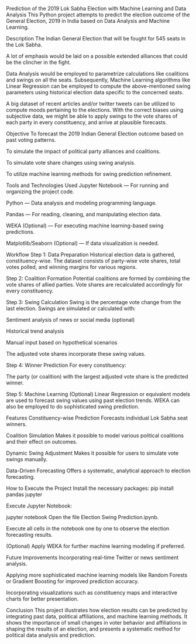 Prediction of the 2019 Lok Sabha Election with Machine Learning and Data Analysis
This Python project attempts to predict the election outcome of the General Election, 2019 in India based on Data Analysis and Machine Learning.

Description
The Indian General Election that will be fought for 545 seats in the Lok Sabha.

A lot of emphasis would be laid on a possible extended alliances that could be the clincher in the fight.

Data Analysis would be employed to parametrize calculations like coalitions and swings on all the seats. Subsequently, Machine Learning algorithms like Linear Regression can be employed to compute the above-mentioned swing parameters using historical election data specific to the concerned seats.

A big dataset of recent articles and/or twitter tweets can be utilized to compute moods pertaining to the elections. With the correct biases using subjective data, we might be able to apply swings to the vote shares of each party in every constituency, and arrive at plausible forecasts.

Objective To forecast the 2019 Indian General Election outcome based on past voting patterns.

To simulate the impact of political party alliances and coalitions.

To simulate vote share changes using swing analysis.

To utilize machine learning methods for swing prediction refinement.

Tools and Technologies Used Jupyter Notebook — For running and organizing the project code.

Python — Data analysis and modeling programming language.

Pandas — For reading, cleaning, and manipulating election data.

WEKA (Optional) — For executing machine learning-based swing predictions.

Matplotlib/Seaborn (Optional) — If data visualization is needed.

Workflow Step 1: Data Preparation Historical election data is gathered, constituency-wise. The dataset consists of party-wise vote shares, total votes polled, and winning margins for various regions.

Step 2: Coalition Formation Potential coalitions are formed by combining the vote shares of allied parties. Vote shares are recalculated accordingly for every constituency.

Step 3: Swing Calculation Swing is the percentage vote change from the last election. Swings are simulated or calculated with:

Sentiment analysis of news or social media (optional)

Historical trend analysis

Manual input based on hypothetical scenarios

The adjusted vote shares incorporate these swing values.

Step 4: Winner Prediction For every constituency:

The party (or coalition) with the largest adjusted vote share is the predicted winner.

Step 5: Machine Learning (Optional) Linear Regression or equivalent models are used to forecast swing values using past election trends. WEKA can also be employed to do sophisticated swing prediction.

Features Constituency-wise Prediction Forecasts individual Lok Sabha seat winners.

Coalition Simulation Makes it possible to model various political coalitions and their effect on outcomes.

Dynamic Swing Adjustment Makes it possible for users to simulate vote swings manually.

Data-Driven Forecasting Offers a systematic, analytical approach to election forecasting.

How to Execute the Project Install the necessary packages:
pip install pandas jupyter

Execute Jupyter Notebook:

jupyter notebook Open the file Election Swing Prediction.ipynb.

Execute all cells in the notebook one by one to observe the election forecasting results.

(Optional) Apply WEKA for further machine learning modeling if preferred.

Future Improvements Incorporating real-time Twitter or news sentiment analysis.

Applying more sophisticated machine learning models like Random Forests or Gradient Boosting for improved prediction accuracy.

Incorporating visualizations such as constituency maps and interactive charts for better presentation.

Conclusion This project illustrates how election results can be predicted by integrating past data, political affiliations, and machine learning methods. It shows the importance of small changes in voter behavior and affiliations in shaping the results of an election, and presents a systematic method for political data analysis and prediction.
